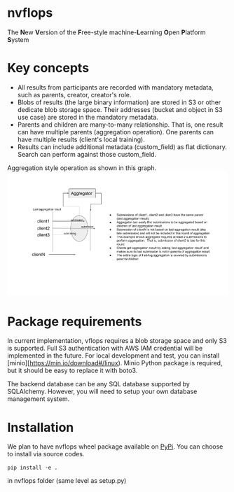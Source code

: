 # nvflops
The **N**ew **V**ersion of the **F**ree-style machine-**L**earning **O**pen **P**latform **S**ystem

# Key concepts

- All results from participants are recorded with mandatory metadata, such as parents, creator, creator's role.
- Blobs of results (the large binary information) are stored in S3 or other dedicate blob storage space.  Their addresses (bucket and object in S3 use case) are stored in the mandatory metadata.
- Parents and children are many-to-many relationship.  That is, one result can have multiple parents (aggregation operation).  One parents can have multiple results (client's local training).
- Results can include additional metadata (custom_field) as flat dictionary.  Search can perform against those custom_field.

Aggregation style operation as shown in this graph.
![alt text](https://github.com/IsaacYangSLA/nvflops/blob/main/docs/resources/key_concepts.png?raw=true)

# Package requirements
In current implementation, vflops requires a blob storage space and only S3 is supported.  Full S3 authentication with AWS IAM credential will be implemented in the future.  For local development and test, you can install [minio][https://min.io/download#/linux).  Minio Python package is required, but it should be easy to replace it with boto3.

The backend database can be any SQL database supported by SQLAlchemy.  However, you will need to setup your own database management system.

# Installation
We plan to have nvflops wheel package available on [PyPi](https://pypi.org/project/nvflops/).  You can choose to install via source codes.

  ```
  pip install -e .
  ```
  in nvflops folder (same level as setup.py)
